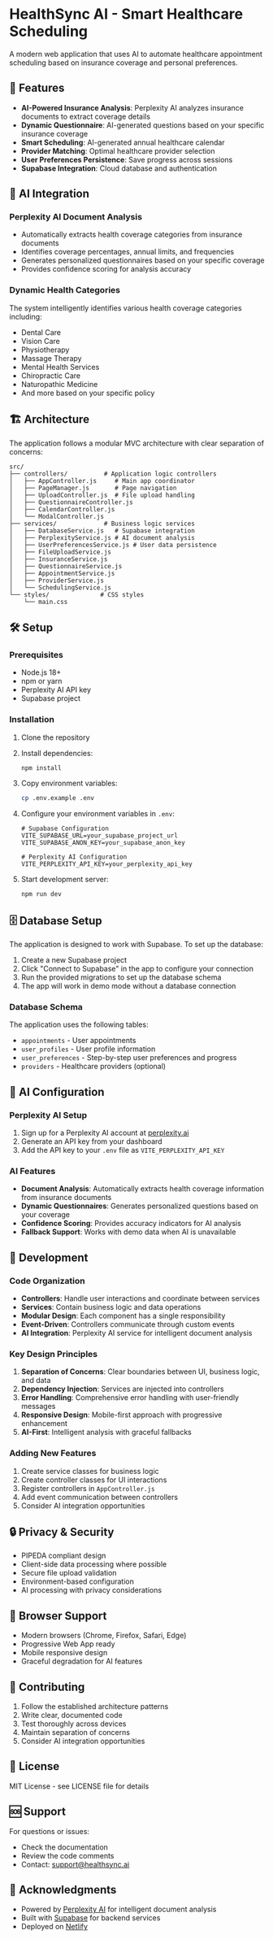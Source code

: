 # HealthSync AI - Smart Healthcare Scheduling

A modern web application that uses AI to automate healthcare appointment scheduling based on insurance coverage and personal preferences.

## 🚀 Features

- **AI-Powered Insurance Analysis**: Perplexity AI analyzes insurance documents to extract coverage details
- **Dynamic Questionnaire**: AI-generated questions based on your specific insurance coverage
- **Smart Scheduling**: AI-generated annual healthcare calendar
- **Provider Matching**: Optimal healthcare provider selection
- **User Preferences Persistence**: Save progress across sessions
- **Supabase Integration**: Cloud database and authentication

## 🤖 AI Integration

### Perplexity AI Document Analysis
- Automatically extracts health coverage categories from insurance documents
- Identifies coverage percentages, annual limits, and frequencies
- Generates personalized questionnaires based on your specific coverage
- Provides confidence scoring for analysis accuracy

### Dynamic Health Categories
The system intelligently identifies various health coverage categories including:
- Dental Care
- Vision Care
- Physiotherapy
- Massage Therapy
- Mental Health Services
- Chiropractic Care
- Naturopathic Medicine
- And more based on your specific policy

## 🏗️ Architecture

The application follows a modular MVC architecture with clear separation of concerns:

```
src/
├── controllers/          # Application logic controllers
│   ├── AppController.js     # Main app coordinator
│   ├── PageManager.js       # Page navigation
│   ├── UploadController.js  # File upload handling
│   ├── QuestionnaireController.js
│   ├── CalendarController.js
│   └── ModalController.js
├── services/             # Business logic services
│   ├── DatabaseService.js   # Supabase integration
│   ├── PerplexityService.js # AI document analysis
│   ├── UserPreferencesService.js # User data persistence
│   ├── FileUploadService.js
│   ├── InsuranceService.js
│   ├── QuestionnaireService.js
│   ├── AppointmentService.js
│   ├── ProviderService.js
│   └── SchedulingService.js
└── styles/              # CSS styles
    └── main.css
```

## 🛠️ Setup

### Prerequisites

- Node.js 18+ 
- npm or yarn
- Perplexity AI API key
- Supabase project

### Installation

1. Clone the repository
2. Install dependencies:
   ```bash
   npm install
   ```

3. Copy environment variables:
   ```bash
   cp .env.example .env
   ```

4. Configure your environment variables in `.env`:
   ```env
   # Supabase Configuration
   VITE_SUPABASE_URL=your_supabase_project_url
   VITE_SUPABASE_ANON_KEY=your_supabase_anon_key
   
   # Perplexity AI Configuration
   VITE_PERPLEXITY_API_KEY=your_perplexity_api_key
   ```

5. Start development server:
   ```bash
   npm run dev
   ```

## 🗄️ Database Setup

The application is designed to work with Supabase. To set up the database:

1. Create a new Supabase project
2. Click "Connect to Supabase" in the app to configure your connection
3. Run the provided migrations to set up the database schema
4. The app will work in demo mode without a database connection

### Database Schema

The application uses the following tables:

- `appointments` - User appointments
- `user_profiles` - User profile information
- `user_preferences` - Step-by-step user preferences and progress
- `providers` - Healthcare providers (optional)

## 🤖 AI Configuration

### Perplexity AI Setup

1. Sign up for a Perplexity AI account at [perplexity.ai](https://perplexity.ai)
2. Generate an API key from your dashboard
3. Add the API key to your `.env` file as `VITE_PERPLEXITY_API_KEY`

### AI Features

- **Document Analysis**: Automatically extracts health coverage information from insurance documents
- **Dynamic Questionnaires**: Generates personalized questions based on your coverage
- **Confidence Scoring**: Provides accuracy indicators for AI analysis
- **Fallback Support**: Works with demo data when AI is unavailable

## 🧪 Development

### Code Organization

- **Controllers**: Handle user interactions and coordinate between services
- **Services**: Contain business logic and data operations
- **Modular Design**: Each component has a single responsibility
- **Event-Driven**: Controllers communicate through custom events
- **AI Integration**: Perplexity AI service for intelligent document analysis

### Key Design Principles

1. **Separation of Concerns**: Clear boundaries between UI, business logic, and data
2. **Dependency Injection**: Services are injected into controllers
3. **Error Handling**: Comprehensive error handling with user-friendly messages
4. **Responsive Design**: Mobile-first approach with progressive enhancement
5. **AI-First**: Intelligent analysis with graceful fallbacks

### Adding New Features

1. Create service classes for business logic
2. Create controller classes for UI interactions
3. Register controllers in `AppController.js`
4. Add event communication between controllers
5. Consider AI integration opportunities

## 🔒 Privacy & Security

- PIPEDA compliant design
- Client-side data processing where possible
- Secure file upload validation
- Environment-based configuration
- AI processing with privacy considerations

## 📱 Browser Support

- Modern browsers (Chrome, Firefox, Safari, Edge)
- Progressive Web App ready
- Mobile responsive design
- Graceful degradation for AI features

## 🤝 Contributing

1. Follow the established architecture patterns
2. Write clear, documented code
3. Test thoroughly across devices
4. Maintain separation of concerns
5. Consider AI integration opportunities

## 📄 License

MIT License - see LICENSE file for details

## 🆘 Support

For questions or issues:
- Check the documentation
- Review the code comments
- Contact: support@healthsync.ai

## 🙏 Acknowledgments

- Powered by [Perplexity AI](https://perplexity.ai) for intelligent document analysis
- Built with [Supabase](https://supabase.com) for backend services
- Deployed on [Netlify](https://netlify.com)
